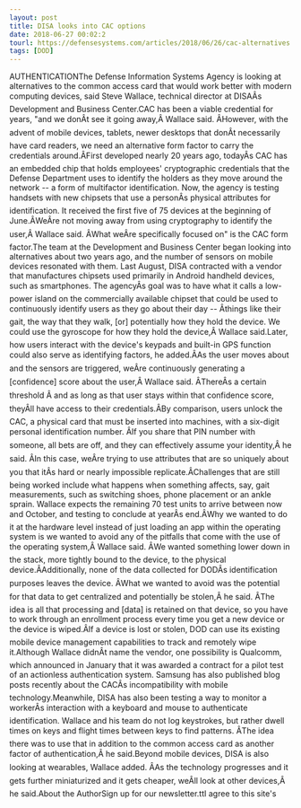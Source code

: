 ```yaml
---
layout: post
title: DISA looks into CAC options
date: 2018-06-27 00:02:2
tourl: https://defensesystems.com/articles/2018/06/26/cac-alternatives.aspx
tags: [DOD]
---
```

AUTHENTICATIONThe Defense Information Systems Agency is looking at alternatives to the common access card that would work better with modern computing devices, said Steve Wallace, technical director at DISAÂs Development and Business Center.CAC has been a viable credential for years, "and we donÂt see it going away,Â Wallace said. ÂHowever, with the advent of mobile devices, tablets, newer desktops that donÂt necessarily have card readers, we need an alternative form factor to carry the credentials around.ÂFirst developed nearly 20 years ago, todayÂs CAC has an embedded chip that holds employees' cryptographic credentials that the Defense Department uses to identify the holders as they move around the network -- a form of multifactor identification. Now, the agency is testing handsets with new chipsets that use a personÂs physical attributes for identification. It received the first five of 75 devices at the beginning of June.ÂWeÂre not moving away from using cryptography to identify the user,Â Wallace said. ÂWhat weÂre specifically focused on" is the CAC form factor.The team at the Development and Business Center began looking into alternatives about two years ago, and the number of sensors on mobile devices resonated with them. Last August, DISA contracted with a vendor that manufactures chipsets used primarily in Android handheld devices, such as smartphones. The agencyÂs goal was to have what it calls a low-power island on the commercially available chipset that could be used to continuously identify users as they go about their day -- Âthings like their gait, the way that they walk, [or] potentially how they hold the device. We could use the gyroscope for how they hold the device,Â Wallace said.Later, how users interact with the device's keypads and built-in GPS function could also serve as identifying factors, he added.ÂAs the user moves about and the sensors are triggered, weÂre continuously generating a [confidence] score about the user,Â Wallace said. ÂThereÂs a certain threshold Â and as long as that user stays within that confidence score, theyÂll have access to their credentials.ÂBy comparison, users unlock the CAC, a physical card that must be inserted into machines, with a six-digit personal identification number. ÂIf you share that PIN number with someone, all bets are off, and they can effectively assume your identity,Â he said. ÂIn this case, weÂre trying to use attributes that are so uniquely about you that itÂs hard or nearly impossible replicate.ÂChallenges that are still being worked include what happens when something affects, say, gait measurements, such as switching shoes, phone placement or an ankle sprain. Wallace expects the remaining 70 test units to arrive between now and October, and testing to conclude at yearÂs end.ÂWhy we wanted to do it at the hardware level instead of just loading an app within the operating system is we wanted to avoid any of the pitfalls that come with the use of the operating system,Â Wallace said. ÂWe wanted something lower down in the stack, more tightly bound to the device, to the physical device.ÂAdditionally, none of the data collected for DODÂs identification purposes leaves the device. ÂWhat we wanted to avoid was the potential for that data to get centralized and potentially be stolen,Â he said. ÂThe idea is all that processing and [data] is retained on that device, so you have to work through an enrollment process every time you get a new device or the device is wiped.ÂIf a device is lost or stolen, DOD can use its existing mobile device management capabilities to track and remotely wipe it.Although Wallace didnÂt name the vendor, one possibility is Qualcomm, which announced in January that it was awarded a contract for a pilot test of an actionless authentication system. Samsung has also published blog posts recently about the CACÂs incompatibility with mobile technology.Meanwhile, DISA has also been testing a way to monitor a workerÂs interaction with a keyboard and mouse to authenticate identification. Wallace and his team do not log keystrokes, but rather dwell times on keys and flight times between keys to find patterns. ÂThe idea there was to use that in addition to the common access card as another factor of authentication,Â he said.Beyond mobile devices, DISA is also looking at wearables, Wallace added. ÂAs the technology progresses and it gets further miniaturized and it gets cheaper, weÂll look at other devices,Â he said.About the AuthorSign up for our newsletter.ttI agree to this site's 